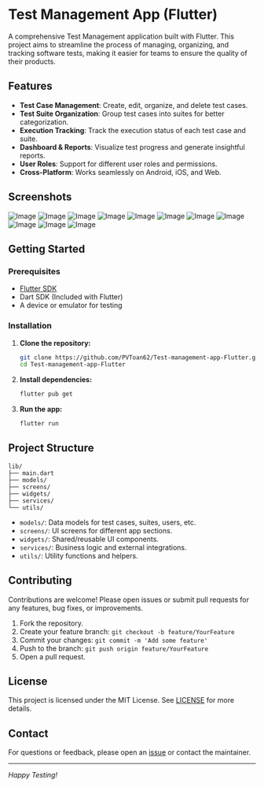 # Test Management App (Flutter)

A comprehensive Test Management application built with Flutter. This project aims to streamline the process of managing, organizing, and tracking software tests, making it easier for teams to ensure the quality of their products.

## Features

- **Test Case Management**: Create, edit, organize, and delete test cases.
- **Test Suite Organization**: Group test cases into suites for better categorization.
- **Execution Tracking**: Track the execution status of each test case and suite.
- **Dashboard & Reports**: Visualize test progress and generate insightful reports.
- **User Roles**: Support for different user roles and permissions.
- **Cross-Platform**: Works seamlessly on Android, iOS, and Web.

## Screenshots

![Image](https://github.com/user-attachments/assets/a0ad4489-d1e5-4718-992e-6f1c0e06ed0a)
![Image](https://github.com/user-attachments/assets/2d1b62ff-ba67-4df6-b2d2-22fb03e662a8)
![Image](https://github.com/user-attachments/assets/d7d4bcc4-a9b8-42c8-9d14-a13bee8764a6)
![Image](https://github.com/user-attachments/assets/8ef6f6cc-00b4-45a4-872b-966ae13140c3)
![Image](https://github.com/user-attachments/assets/15d63e11-d45f-490c-9d2c-ed064256027b)
![Image](https://github.com/user-attachments/assets/1d61e704-8fb7-4bae-8601-6f66f524ed1a)
![Image](https://github.com/user-attachments/assets/2cc73dc1-ffac-4345-be8c-f8aae0f92676)
![Image](https://github.com/user-attachments/assets/c5cd9a2e-4aa1-4ac7-9bbf-c5edb7371905)
![Image](https://github.com/user-attachments/assets/989c15ed-2eb2-4f99-831e-77db19c5505a)
![Image](https://github.com/user-attachments/assets/4962920c-e87d-411b-83fb-bf55b15b9d00)
![Image](https://github.com/user-attachments/assets/a591642b-cd4a-4a08-a1a2-dfeede0fe7b4)

## Getting Started

### Prerequisites

- [Flutter SDK](https://flutter.dev/docs/get-started/install)
- Dart SDK (Included with Flutter)
- A device or emulator for testing

### Installation

1. **Clone the repository:**
   ```bash
   git clone https://github.com/PVToan62/Test-management-app-Flutter.git
   cd Test-management-app-Flutter
   ```

2. **Install dependencies:**
   ```bash
   flutter pub get
   ```

3. **Run the app:**
   ```bash
   flutter run
   ```

## Project Structure

```
lib/
├── main.dart
├── models/
├── screens/
├── widgets/
├── services/
└── utils/
```

- `models/`: Data models for test cases, suites, users, etc.
- `screens/`: UI screens for different app sections.
- `widgets/`: Shared/reusable UI components.
- `services/`: Business logic and external integrations.
- `utils/`: Utility functions and helpers.

## Contributing

Contributions are welcome! Please open issues or submit pull requests for any features, bug fixes, or improvements.

1. Fork the repository.
2. Create your feature branch: `git checkout -b feature/YourFeature`
3. Commit your changes: `git commit -m 'Add some feature'`
4. Push to the branch: `git push origin feature/YourFeature`
5. Open a pull request.

## License

This project is licensed under the MIT License. See [LICENSE](LICENSE) for more details.

## Contact

For questions or feedback, please open an [issue](https://github.com/PVToan62/Test-management-app-Flutter/issues) or contact the maintainer.

---

*Happy Testing!*
